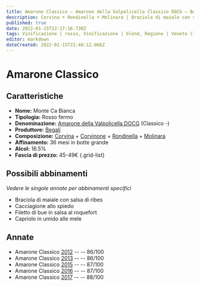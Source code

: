 ```yaml
---
title: Amarone Classico – Amarone della Valpolicella Classico DOCG – Begali – Veneto (IT) – 45-49€ – 3★
description: Corvina + Rondinella + Molinara | Braciola di maiale con salsa di ribes – Cacciagione allo spiedo – Filetto di bue in salsa al roquefort – Capriolo in umido alle mele
published: true
date: 2022-01-15T22:17:16.730Z
tags: Vinificazione | rosso, Vinificazione | blend, Regione | Veneto (IT), Vinificazione | fermo, Vitigni | Corvina, Vitigni | Molinara, Vitigni | Rondinella, Prezzi | 45-49€, Valutazioni | 3 stelle, Alimento | maiale, Alimento | cacciagione,  Alimento | bue, Alimento | capriolo, Cottura | allo spiedo, Cottura | in umido, Aromatizzazione | al ribes, Aromatizzazione | al roquefort, Aromatizzazione | alle mele 
editor: markdown
dateCreated: 2022-01-15T21:40:12.066Z
---
```


# Amarone Classico

## Caratteristiche
- **Nome:** Monte Ca Bianca
- **Tipologia:** Rosso fermo
- **Denominazione:** [Amarone della Valpolicella DOCG](/denominazioni/Italia/Veneto/DOCG/Amarone-della-Valpolicella) (Classico -)
- **Produttore:** [Begali](/produttori/Italia/Veneto/Begali) 
- **Composizione:** [Corvina](/vitigni/Italia/bacca-nera/corvina) + [Corvinone](/vitigni/Italia/bacca-nera/corvinone) + [Rondinella](/vitigni/Italia/bacca-nera/rondinella) + [Molinara](/vitigni/Italia/bacca-nera/Molinara)
- **Affinamento:** 36 mesi in botte grande 
- **Alcol:** 16.5%
- **Fascia di prezzo:** 45-49€
{.grid-list}


## Possibili abbinamenti
*Vedere le singole annate per abbinamenti specifici*

- Braciola di maiale con salsa di ribes
- Cacciagione allo spiedo
- Filetto di bue in salsa al roquefort
- Capriolo in umido alle mele

## Annate
- Amarone Classico [2012](vini/Italia/Veneto/Begali/Amarone-Classico/2012) -- <span class="star-3"></span> -- 86/100
- Amarone Classico [2013](vini/Italia/Veneto/Begali/Amarone-Classico/2013) -- <span class="star-3"></span> -- 86/100
- Amarone Classico [2015](vini/Italia/Veneto/Begali/Amarone-Classico/2015) -- <span class="star-3"></span> -- 87/100
- Amarone Classico [2016](vini/Italia/Veneto/Begali/Amarone-Classico/2016) -- <span class="star-3"></span> -- 87/100
- Amarone Classico [2017](vini/Italia/Veneto/Begali/Amarone-Classico/2017) -- <span class="star-3"></span> -- 88/100